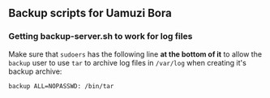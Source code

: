 ## Backup scripts for Uamuzi Bora

### Getting backup-server.sh to work for log files

Make sure that `sudoers` has the following line **at the bottom of it** to allow the `backup` user to use `tar` to archive log files in `/var/log` when creating it's backup archive:

`backup ALL=NOPASSWD: /bin/tar`